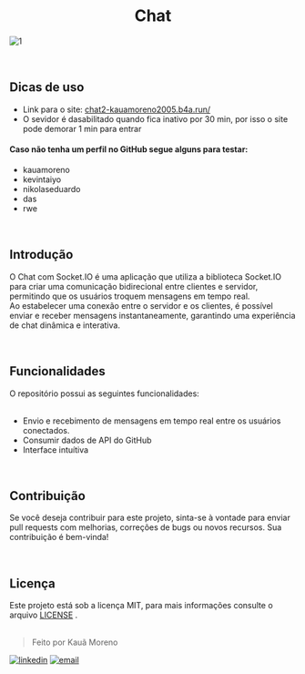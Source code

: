 <h1 align="center">Chat</h1>


![1](https://github.com/kauamoreno/chat/assets/119445003/1b87c161-f772-491e-b290-ae4191b53d2f)

<br>

## Dicas de uso
* Link para o site: [chat2-kauamoreno2005.b4a.run/](https://chat2-kauamoreno2005.b4a.run/)
* O sevidor é dasabilitado quando fica inativo por 30 min, por isso o site pode demorar 1 min para entrar<br>

#### Caso não tenha um perfil no GitHub segue alguns para testar:
* kauamoreno
* kevintaiyo
* nikolaseduardo
* das
* rwe

<br>

## Introdução
O Chat com Socket.IO é uma aplicação que utiliza a biblioteca Socket.IO para criar uma comunicação bidirecional entre clientes e servidor, permitindo que os usuários troquem mensagens em tempo real. <br>
Ao estabelecer uma conexão entre o servidor e os clientes, é possível enviar e receber mensagens instantaneamente, garantindo uma experiência de chat dinâmica e interativa.

<br>

## Funcionalidades
O repositório possui as seguintes funcionalidades:
<br><br>
* Envio e recebimento de mensagens em tempo real entre os usuários conectados.
* Consumir dados de API do GitHub
* Interface intuítiva 

<br>

## Contribuição
Se você deseja contribuir para este projeto, sinta-se à vontade para enviar pull requests com melhorias, correções de bugs ou novos recursos. Sua contribuição é bem-vinda!

<br>

## Licença
Este projeto está sob a licença MIT, para mais informações consulte o arquivo [LICENSE](LICENSE) .
<br><br>

> Feito por Kauã Moreno 

[![linkedin](https://img.shields.io/badge/LinkedIn-0077B5?style=for-the-badge&logo=linkedin&logoColor=white)](https://www.linkedin.com/in/kauamoreno/)
[![email](https://img.shields.io/badge/Gmail-D14836?style=for-the-badge&logo=gmail&logoColor=white)](mailto:kaua.moreno2005@gmail.com)
